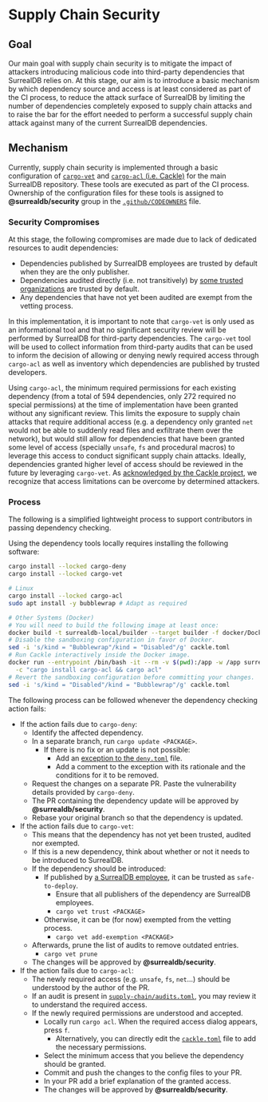 # Supply Chain Security

## Goal

Our main goal with supply chain security is to mitigate the impact of attackers introducing malicious code into third-party dependencies that SurrealDB relies on. At this stage, our aim is to introduce a basic mechanism by which dependency source and access is at least considered as part of the CI process, to reduce the attack surface of SurrealDB by limiting the number of dependencies completely exposed to supply chain attacks and to raise the bar for the effort needed to perform a successful supply chain attack against many of the current SurrealDB dependencies.

## Mechanism

Currently, supply chain security is implemented through a basic configuration of [`cargo-vet`](https://mozilla.github.io/cargo-vet/index.html) and [`cargo-acl` (i.e. Cackle)](https://github.com/cackle-rs/cackle) for the main SurrealDB repository. These tools are executed as part of the CI process. Ownership of the configuration files for these tools is assigned to **@surrealdb/security** group in the [`.github/CODEOWNERS`](https://github.com/surrealdb/surrealdb/blob/main/.github/CODEOWNERS) file.

### Security Compromises

At this stage, the following compromises are made due to lack of dedicated resources to audit dependencies:
- Dependencies published by SurrealDB employees are trusted by default when they are the only publisher.
- Dependencies audited directly (i.e. not transitively) by [some trusted organizations](https://raw.githubusercontent.com/bholley/cargo-vet/main/registry.toml) are trusted by default.
- Any dependencies that have not yet been audited are exempt from the vetting process.

In this implementation, it is important to note that `cargo-vet` is only used as an informational tool and that no significant security review will be performed by SurrealDB for third-party dependencies. The `cargo-vet` tool will be used to collect information from third-party audits that can be used to inform the decision of allowing or denying newly required access through `cargo-acl` as well as inventory which dependencies are published by trusted developers.

Using `cargo-acl`, the minimum required permissions for each existing dependency (from a total of 594 dependencies, only 272 required no special permissions) at the time of implementation have been granted without any significant review. This limits the exposure to supply chain attacks that require additional access (e.g. a dependency only granted `net` would not be able to suddenly read files and exfiltrate them over the network), but would still allow for dependencies that have been granted some level of access (specially `unsafe`, `fs` and procedural macros) to leverage this access to conduct significant supply chain attacks. Ideally, dependencies granted higher level of access should be reviewed in the future by leveraging `cargo-vet`. As [acknowledged by the Cackle project](https://github.com/cackle-rs/cackle/blob/main/SECURITY.md), we recognize that access limitations can be overcome by determined attackers.

### Process

The following is a simplified lightweight process to support contributors in passing dependency checking.

Using the dependency tools locally requires installing the following software:

```bash
cargo install --locked cargo-deny
cargo install --locked cargo-vet

# Linux
cargo install --locked cargo-acl
sudo apt install -y bubblewrap # Adapt as required

# Other Systems (Docker)
# You will need to build the following image at least once:
docker build -t surrealdb-local/builder --target builder -f docker/Dockerfile .
# Disable the sandboxing configuration in favor of Docker.
sed -i 's/kind = "Bubblewrap"/kind = "Disabled"/g' cackle.toml
# Run Cackle interactively inside the Docker image.
docker run --entrypoint /bin/bash -it --rm -v $(pwd):/app -w /app surrealdb-local/builder \
  -c "cargo install cargo-acl && cargo acl"
# Revert the sandboxing configuration before committing your changes.
sed -i 's/kind = "Disabled"/kind = "Bubblewrap"/g' cackle.toml
```

The following process can be followed whenever the dependency checking action fails:

- If the action fails due to `cargo-deny`:
  - Identify the affected dependency.
  - In a separate branch, run `cargo update <PACKAGE>`.
    - If there is no fix or an update is not possible:
      - Add an [exception to the `deny.toml`](https://github.com/surrealdb/surrealdb/blob/main/deny.toml#L64) file.
      - Add a comment to the exception with its rationale and the conditions for it to be removed.
  - Request the changes on a separate PR. Paste the vulnerability details provided by `cargo-deny`.
  - The PR containing the dependency update will be approved by **@surrealdb/security**.
  - Rebase your original branch so that the dependency is updated.
- If the action fails due to `cargo-vet`:
  - This means that the dependency has not yet been trusted, audited nor exempted.
  - If this is a new dependency, think about whether or not it needs to be introduced to SurrealDB.
  - If the dependency should be introduced:
    - If published by [a SurrealDB employee](https://github.com/orgs/surrealdb/people), it can be trusted as `safe-to-deploy`.
      - Ensure that all publishers of the dependency are SurrealDB employees.
      - `cargo vet trust <PACKAGE>`
    - Otherwise, it can be (for now) exempted from the vetting process.
      - `cargo vet add-exemption <PACKAGE>`
  - Afterwards, prune the list of audits to remove outdated entries.
  	- `cargo vet prune`
  - The changes will be approved by **@surrealdb/security**.
- If the action fails due to `cargo-acl`:
  - The newly required access (e.g. `unsafe`, `fs`, `net`...) should be understood by the author of the PR.
  - If an audit is present in [`supply-chain/audits.toml`](https://github.com/surrealdb/surrealdb/blob/main/supply-chain/audit.toml), you may review it to understand the required access.
  - If the newly required permissions are understood and accepted.
    - Locally run `cargo acl`. When the required access dialog appears, press `f`.
      - Alternatively, you can directly edit the [`cackle.toml`](https://github.com/surrealdb/surrealdb/blob/main/cackle.toml) file to add the necessary permissions.
    - Select the minimum access that you believe the dependency should be granted.
    - Commit and push the changes to the config files to your PR.
    - In your PR add a brief explanation of the granted access.
    - The changes will be approved by **@surrealdb/security**.
